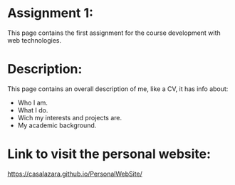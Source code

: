 # Assignment 1:
This page contains the first assignment for the course development with web technologies. 

# Description:
This page contains an overall description of me, like a CV, it has info about: 
* Who I am.
* What I do.
* Wich my interests and projects are.
* My academic background.

# Link to visit the personal website:
https://casalazara.github.io/PersonalWebSite/

